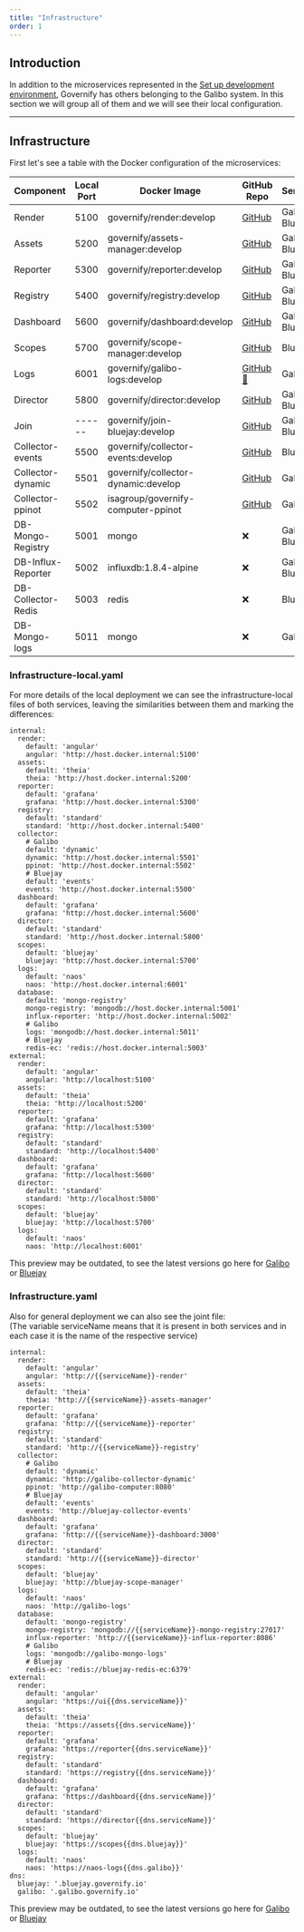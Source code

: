 ```yaml
---
title: "Infrastructure"
order: 1
---
```


## Introduction 

In addition to the microservices represented in the [Set up development environment](/development/local-deploy), Governify has others belonging to the Galibo system. In this section we will group all of them and we will see their local configuration.

___
## Infrastructure

First let's see a table with the Docker configuration of the microservices:

<center>

| Component          | Local Port  | Docker Image                         | GitHub Repo                                              | Servicio |
|--------------------|-------------|--------------------------------------|----------------------------------------------------------|----------|
| Render             | 5100        | governify/render:develop             | [GitHub](https://github.com/governify/render)            | Galibo & Bluejay |
| Assets             | 5200        | governify/assets-manager:develop     | [GitHub](https://github.com/governify/assets-manager)    | Galibo & Bluejay |
| Reporter           | 5300        | governify/reporter:develop           | [GitHub](https://github.com/governify/reporter)          | Galibo & Bluejay |
| Registry           | 5400        | governify/registry:develop           | [GitHub](https://github.com/governify/registry)          | Galibo & Bluejay |
| Dashboard          | 5600        | governify/dashboard:develop          | [GitHub](https://github.com/governify/dashboard)         | Galibo & Bluejay |
| Scopes             | 5700        | governify/scope-manager:develop      | [GitHub](https://github.com/governify/scope-manager)     | Bluejay |
| Logs               | 6001        | governify/galibo-logs:develop        | [GitHub 🔐](https://github.com/governify/galibo-logs)    | Galibo  |
| Director           | 5800        | governify/director:develop           | [GitHub](https://github.com/governify/director)          | Galibo & Bluejay |
| Join               | ------      | governify/join-bluejay:develop       | [GitHub](https://github.com/governify/join-bluejay)      | Galibo & Bluejay |
| Collector-events   | 5500        | governify/collector-events:develop   | [GitHub](https://github.com/governify/collector-events)  |  Bluejay |
| Collector-dynamic  | 5501        | governify/collector-dynamic:develop  | [GitHub](https://github.com/governify/collector-dynamic) | Galibo  |
| Collector-ppinot   | 5502        | isagroup/governify-computer-ppinot   | [GitHub](https://github.com/governify/render)            | Galibo  |
| DB-Mongo-Registry  | 5001        | mongo                                | ❌                                                       | Galibo & Bluejay |
| DB-Influx-Reporter | 5002        | influxdb:1.8.4-alpine                | ❌                                                       | Galibo & Bluejay |
| DB-Collector-Redis | 5003        | redis                                | ❌                                                       | Bluejay |
| DB-Mongo-logs      | 5011        | mongo                                | ❌                                                       | Galibo  |

</center>


### Infrastructure-local.yaml
For more details of the local deployment we can see the infrastructure-local files of both services, leaving the similarities between them and marking the differences:
```
internal:
  render:
    default: 'angular'
    angular: 'http://host.docker.internal:5100'
  assets:
    default: 'theia'
    theia: 'http://host.docker.internal:5200'
  reporter:
    default: 'grafana'
    grafana: 'http://host.docker.internal:5300'
  registry:
    default: 'standard'
    standard: 'http://host.docker.internal:5400'
  collector:
    # Galibo
    default: 'dynamic'
    dynamic: 'http://host.docker.internal:5501'
    ppinot: 'http://host.docker.internal:5502'
    # Bluejay
    default: 'events'
    events: 'http://host.docker.internal:5500'
  dashboard:
    default: 'grafana'
    grafana: 'http://host.docker.internal:5600'
  director:
    default: 'standard'
    standard: 'http://host.docker.internal:5800'
  scopes:
    default: 'bluejay'
    bluejay: 'http://host.docker.internal:5700'
  logs:
    default: 'naos'
    naos: 'http://host.docker.internal:6001'
  database:
    default: 'mongo-registry'
    mongo-registry: 'mongodb://host.docker.internal:5001'
    influx-reporter: 'http://host.docker.internal:5002'
    # Galibo
    logs: 'mongodb://host.docker.internal:5011'
    # Bluejay
    redis-ec: 'redis://host.docker.internal:5003'
external:
  render:
    default: 'angular'
    angular: 'http://localhost:5100'
  assets:
    default: 'theia'
    theia: 'http://localhost:5200'
  reporter:
    default: 'grafana'
    grafana: 'http://localhost:5300'
  registry:
    default: 'standard'
    standard: 'http://localhost:5400'
  dashboard:
    default: 'grafana'
    grafana: 'http://localhost:5600'
  director:
    default: 'standard'
    standard: 'http://localhost:5800'
  scopes:
    default: 'bluejay'
    bluejay: 'http://localhost:5700'
  logs:
    default: 'naos'
    naos: 'http://localhost:6001'
```
This preview may be outdated, to see the latest versions go here for [Galibo](https://github.com/governify/assets-galibo/blob/main/public/infrastructure-local.yaml) or [Bluejay](https://github.com/governify/bluejay-infrastructure/blob/main/assets/public/infrastructure-local.yaml)

### Infrastructure.yaml
Also for general deployment we can also see the joint file:  
(The variable serviceName means that it is present in both services and in each case it is the name of the respective service)
```
internal:
  render:
    default: 'angular'
    angular: 'http://{{serviceName}}-render'
  assets:
    default: 'theia'
    theia: 'http://{{serviceName}}-assets-manager'
  reporter:
    default: 'grafana'
    grafana: 'http://{{serviceName}}-reporter'
  registry:
    default: 'standard'
    standard: 'http://{{serviceName}}-registry'
  collector:
    # Galibo
    default: 'dynamic'
    dynamic: 'http://galibo-collector-dynamic'
    ppinot: 'http://galibo-computer:8080'
    # Bluejay
    default: 'events'
    events: 'http://bluejay-collector-events'
  dashboard:
    default: 'grafana'
    grafana: 'http://{{serviceName}}-dashboard:3000'
  director:
    default: 'standard'
    standard: 'http://{{serviceName}}-director'
  scopes:
    default: 'bluejay'
    bluejay: 'http://bluejay-scope-manager'
  logs:
    default: 'naos'
    naos: 'http://galibo-logs'
  database:
    default: 'mongo-registry'
    mongo-registry: 'mongodb://{{serviceName}}-mongo-registry:27017'
    influx-reporter: 'http://{{serviceName}}-influx-reporter:8086'
    # Galibo
    logs: 'mongodb://galibo-mongo-logs'
    # Bluejay
    redis-ec: 'redis://bluejay-redis-ec:6379'
external:
  render:
    default: 'angular'
    angular: 'https://ui{{dns.serviceName}}'
  assets:
    default: 'theia'
    theia: 'https://assets{{dns.serviceName}}'
  reporter:
    default: 'grafana'
    grafana: 'https://reporter{{dns.serviceName}}'
  registry:
    default: 'standard'
    standard: 'https://registry{{dns.serviceName}}'
  dashboard:
    default: 'grafana'
    grafana: 'https://dashboard{{dns.serviceName}}'
  director:
    default: 'standard'
    standard: 'https://director{{dns.serviceName}}'
  scopes:
    default: 'bluejay'
    bluejay: 'https://scopes{{dns.bluejay}}'
  logs:
    default: 'naos'
    naos: 'https://naos-logs{{dns.galibo}}'
dns:
  bluejay: '.bluejay.governify.io'
  galibo: '.galibo.governify.io'
```
This preview may be outdated, to see the latest versions go here for [Galibo](https://github.com/governify/assets-galibo/blob/main/public/infrastructure.yaml) or [Bluejay](https://github.com/governify/bluejay-infrastructure/blob/main/assets/public/infrastructure.yaml)